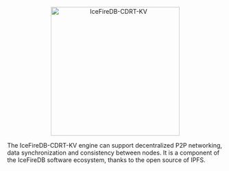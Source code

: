 <p align="center">
<img 
    src="https://user-images.githubusercontent.com/34047788/182571669-85174627-41a2-44e4-9433-31cffb772718.png" 
    height="300" border="0" alt="IceFireDB-CDRT-KV">
</p>

The IceFireDB-CDRT-KV engine can support decentralized P2P networking, data synchronization and consistency between nodes. It is a component of the IceFireDB software ecosystem, thanks to the open source of IPFS.

